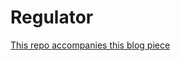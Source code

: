 # Regulator

[This repo accompanies this blog piece](http://georgetheka.com/resilient-architecture)
